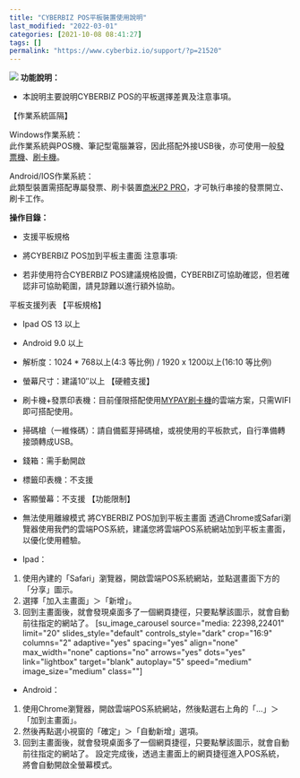 ```yaml
---
title: "CYBERBIZ POS平板裝置使用說明"
last_modified: "2022-03-01"
categories: [2021-10-08 08:41:27]
tags: []
permalink: "https://www.cyberbiz.io/support/?p=21520"
---
```


![](https://www.cyberbiz.io/support/wp-content/uploads/企業版.png) **功能說明：**  

* 本說明主要說明CYBERBIZ POS的平板選擇差異及注意事項。  

【作業系統區隔】  

Windows作業系統：  
此作業系統與POS機、筆記型電腦兼容，因此搭配外接USB後，亦可使用一般[發票機](https://www.cyberbiz.io/support/?p=4225)、[刷卡機](https://www.cyberbiz.io/support/?p=4518)。  

Android/IOS作業系統：  
此類型裝置需搭配專屬發票、刷卡裝置[商米P2
PRO](https://www.cyberbiz.io/support/?p=21480)，才可執行串接的發票開立、刷卡工作。

**操作目錄：**

* 支援平板規格
* 將CYBERBIZ POS加到平板主畫面
注意事項:  

* 若非使用符合CYBERBIZ POS建議規格設備，CYBERBIZ可協助確認，但若確認非可協助範圍，請見諒難以進行額外協助。

平板支援列表 【平板規格】  


* Ipad OS 13 以上
* Android 9.0 以上
* 解析度：1024 * 768以上(4:3 等比例) / 1920 x 1200以上(16:10 等比例)
* 螢幕尺寸：建議10″以上
【硬體支援】  


* 刷卡機+發票印表機：目前僅限搭配使用[MYPAY刷卡機](https://www.cyberbiz.io/support/?p=21480)的雲端方案，只需WIFI即可搭配使用。
* 掃碼槍（一維條碼）：請自備藍芽掃碼槍，或視使用的平板款式，自行準備轉接頭轉成USB。
* 錢箱：需手動開啟
* 標籤印表機：不支援
* 客顯螢幕：不支援
【功能限制】  


* 無法使用離線模式
將CYBERBIZ POS加到平板主畫面
透過Chrome或Safari瀏覽器使用我們的雲端POS系統，建議您將雲端POS系統網站加到平板主畫面，以優化使用體驗。  


* Ipad：  

1. 使用內建的「Safari」瀏覽器，開啟雲端POS系統網站，並點選畫面下方的「分享」圖示。
2. 選擇「加入主畫面」＞「新增」。
3. 回到主畫面後，就會發現桌面多了一個網頁捷徑，只要點擊該圖示，就會自動前往指定的網站了。
[su_image_carousel source="media: 22398,22401" limit="20"
slides_style="default" controls_style="dark" crop="16:9" columns="2"
adaptive="yes" spacing="yes" align="none" max_width="none" captions="no"
arrows="yes" dots="yes" link="lightbox" target="blank" autoplay="5"
speed="medium" image_size="medium" class=""]

* Android： 
1. 使用Chrome瀏覽器，開啟雲端POS系統網站，然後點選右上角的「…」＞「加到主畫面」。
2. 然後再點選小視窗的「確定」＞「自動新增」選項。
3. 回到主畫面後，就會發現桌面多了一個網頁捷徑，只要點擊該圖示，就會自動前往指定的網站了。
設定完成後，透過主畫面上的網頁捷徑進入POS系統，將會自動開啟全螢幕模式。  




